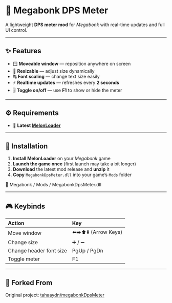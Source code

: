# 🧮 Megabonk DPS Meter

A lightweight **DPS meter mod** for *Megabonk* with real-time updates and full UI control.

---

## ✨ Features
- 🪟 **Moveable window** — reposition anywhere on screen  
- 📏 **Resizable** — adjust size dynamically  
- 🔠 **Font scaling** — change text size easily  
- ⚡ **Realtime updates** — refreshes every **2 seconds**  
- 🎚️ **Toggle on/off** — use **F1** to show or hide the meter  

---

## ⚙️ Requirements
- 🧩 **Latest [MelonLoader](https://melonwiki.xyz/#/?id=melonloader)**

---

## 🧰 Installation

1. **Install MelonLoader** on your *Megabonk* game  
2. **Launch the game once** (first launch may take a bit longer)  
3. **Download** the latest mod release and **unzip** it  
4. **Copy** `MegabonkDpsMeter.dll` into your game’s `Mods` folder  

📁 Megabonk /
 Mods /
 MegabonkDpsMeter.dll


---

## 🎮 Keybinds
| Action | Key |
|:-------|:----|
| Move window | ⬅️➡️⬆️⬇️ (Arrow Keys) |
| Change size | ➕ / ➖ |
| Change header font size | PgUp / PgDn |
| Toggle meter | F1 |

---

## 🔗 Forked From
Original project: [tahaaydn/megabonkDpsMeter](https://github.com/tahaaydn/megabonkDpsMeter)
